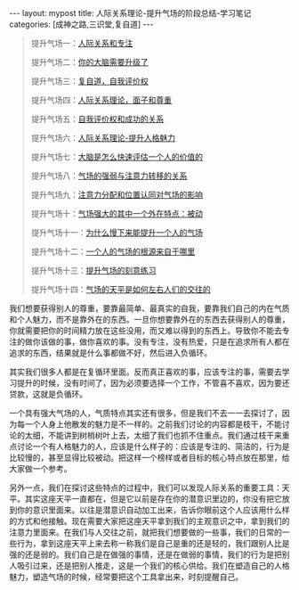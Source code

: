 
​---
layout: mypost
title: 人际关系理论-提升气场的阶段总结-学习笔记
categories: [成神之路,三识堂,复自道]
​---


> 提升气场一：[人际关系和专注](https://mp.weixin.qq.com/s?__biz=MzUzODU0NjMxNA==\&mid=2247484919\&idx=1\&sn=4b986856b773669c6c4b4613ddba641f\&chksm=fad75c12cda0d504a07084577dba2fd9ea8df8582856901906dbd1b4a360071a3eff78a287b0\&token=828977215\&lang=zh_CN\&scene=21#wechat_redirect)
>
> 提升气场二：[你的大脑需要升级了](https://www.zahui.top/posts/2024/09/21/BecomingaGod2.html)
>
> 提升气场三：[复自道，自我评价权](https://mp.weixin.qq.com/s?__biz=MzUzODU0NjMxNA==\&mid=2247484946\&idx=1\&sn=392e7cf5c7bb2a9a63cdafe6db18d25d\&chksm=fad75ff7cda0d6e11d657149b831201af8170e16295ac26d864fd852c74c0680ae581634d03b\&token=828977215\&lang=zh_CN\&scene=21#wechat_redirect)
>
> 提升气场四：[人际关系理论，面子和尊重](https://mp.weixin.qq.com/s?__biz=MzUzODU0NjMxNA==\&mid=2247484951\&idx=1\&sn=0aa0bb1c012e961ba3b8fb77f0a8a7b0\&chksm=fad75ff2cda0d6e4cf6cf7e32a9bda1cd2c3875666dfbd8f02a27f74fb3a91022de792d09672\&token=828977215\&lang=zh_CN\&scene=21#wechat_redirect)
>
> 提升气场五：[自我评价权和成功的关系](https://mp.weixin.qq.com/s?__biz=MzUzODU0NjMxNA==\&mid=2247484956\&idx=1\&sn=b10ac3a4afbc451062dd7b26efbe806e\&chksm=fad75ff9cda0d6efacde54dbb8c8622d32d641da4585e0b684ee3d2b32e91bd210d0c3e425e7\&token=828977215\&lang=zh_CN\&scene=21#wechat_redirect)
>
> 提升气场六：[人际关系理论-提升人格魅力](https://mp.weixin.qq.com/s?__biz=MzUzODU0NjMxNA==\&mid=2247484963\&idx=1\&sn=6fdec766f86bd904f562740579030032\&chksm=fad75fc6cda0d6d0f1e3392b9bf2c2ae902c3893679151f146b435d194624cfc0dc3297f2c82\&token=828977215\&lang=zh_CN\&scene=21#wechat_redirect)
>
> 提升气场七：[大脑是怎么快速评估一个人的价值的](https://mp.weixin.qq.com/s?__biz=MzUzODU0NjMxNA==\&mid=2247484969\&idx=1\&sn=5de443c66fc0df89e697b87b48d1ee25\&chksm=fad75fcccda0d6dafcaccd91a7891faa34c2deba6c4be8679ea346b7cae673819f525d4559db\&token=828977215\&lang=zh_CN\&scene=21#wechat_redirect)
>
> 提升气场八：[气场的强弱与注意力转移的关系](https://mp.weixin.qq.com/s?__biz=MzUzODU0NjMxNA==\&mid=2247484976\&idx=1\&sn=7b438d268852dae08aa92bc27d37f359\&chksm=fad75fd5cda0d6c3efd655b8b0cf11482c5c1d72e510cca2c80f0a1708a77f5a523c6d688224\&token=828977215\&lang=zh_CN\&scene=21#wechat_redirect)
>
> 提升气场九：[注意力分配和位置认同对气场的影响](https://mp.weixin.qq.com/s?__biz=MzUzODU0NjMxNA==\&mid=2247484988\&idx=1\&sn=f98071102acd55208ba76a6e71bd6cef\&chksm=fad75fd9cda0d6cfd748d3a83e949b073aca8fe2fcd98fb7abc88f7d3df5bbfa75baf19bbe5e\&token=828977215\&lang=zh_CN\&scene=21#wechat_redirect)
>
> 提升气场十：[气场强大的其中一个外在特点：被动](http://mp.weixin.qq.com/s?__biz=MzUzODU0NjMxNA==\&mid=2247484995\&idx=1\&sn=60d7b55b461a413c987cc255624fe255\&chksm=fad75fa6cda0d6b0639328bf95e5399e6a9d3144b06ddeda1a01e5d15c03576333bb6231f6ce\&scene=21#wechat_redirect)
>
> 提升气场十一：[为什么慢下来能提升一个人的气场](https://mp.weixin.qq.com/s/x316zW-833I68KN0gF3LQw?token=384971930\&lang=zh_CN)
>
> 提升气场十二：[一个人的气场的根源来自于哪里](https://mp.weixin.qq.com/s/QntFKSG5xRnk6i3ZWthfng?token=384971930\&lang=zh_CN)
>
> 提升气场十三：[提升气场的刻意练习](https://mp.weixin.qq.com/s/zQe5775k3Oyt_UVutKVemA?token=384971930\&lang=zh_CN)
>
> 提升气场十四：[气场的天平是如何左右人们的交往的](https://mp.weixin.qq.com/s/vxFVE5OjHFK6WTnZlxiMdQ?token=384971930\&lang=zh_CN)

我们想要获得别人的尊重，要靠最简单、最真实的自我，要靠我们自己的内在气质和个人魅力，而不是靠外在的东西。一旦你想要靠外在的东西去获得别人的尊重，你就需要把你的时间精力放在这些没用，而又难以得到的东西上。导致你不能去专注的做你该做的事，做你喜欢的事。没有专注，没有热爱，只是在追求所有人都在追求的东西，结果就是什么事都做不好，然后进入负循环。

其实我们很多人都是在复循环里面。反而真正喜欢的事，应该专注的事，需要去学习提升的时候，没有时间了，因为必须要选择一个工作，不管喜不喜欢，因为要还贷款，这就是负循环。

一个具有强大气场的人，气质特点其实还有很多，但是我们不去一一去探讨了，因为每一个人身上他散发的魅力是不一样的。之前我们讨论的内容都是枝干，不能讨论的太细，不能讲到树梢树叶上去，太细了我们也抓不住重点。我们通过枝干来重点讨论一个有人格魅力的人，应该是什么样子的：应该是专注的、简洁的，行为是比较慢的，甚至显得比较被动。把这样一个榜样或者目标的核心特点放在那里，给大家做一个参考。

另外一点，我们在探讨这些特点的过程中，我们可以发现人际关系的重要工具：天平。其实这座天平一直都在，但是它以前是存在你的潜意识里边的，你没有把它放到你的意识里面来。以往是潜意识自动加工出来，告诉你眼前这个人应该用什么样的方式和他接触。现在需要大家把这座天平拿到我们的主观意识之中，拿到我们的注意力里面来。在我们与人交往之前，就把我们想要做的一些事，我们的日常的一些行为，拿到这座天平上来去称一称我们是自己是重的还是轻的，我们跟别人比是强的还是弱的。我们自己是在做强的事情，还是在做弱的事情，我们的行为是把别人吸引过来，还是把别人推走，这是一个我们的核心供给。我们在塑造自己的人格魅力，塑造气场的时候，经常要把这个工具拿出来，时刻提醒自己。
